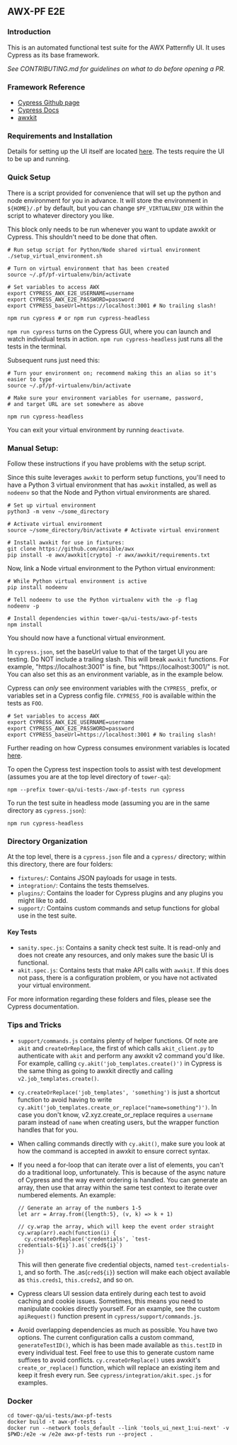 ## AWX-PF E2E
### Introduction
This is an automated functional test suite for the AWX Patternfly UI. It uses Cypress as its base framework.

*See CONTRIBUTING.md for guidelines on what to do before opening a PR.*

### Framework Reference 
- [Cypress Github page](https://github.com/cypress-io/cypress)
- [Cypress Docs](https://docs.cypress.io)
- [awxkit](https://github.com/ansible/awx/tree/devel/awxkit)

### Requirements and Installation

Details for setting up the UI itself are located [here](https://github.com/ansible/awx/tree/devel/awx/ui_next). The tests require the UI to be up and running.

### Quick Setup
There is a script provided for convenience that will set up the python and node environment for you in advance. It will store the environment in `${HOME}/.pf` by default, but you can change `$PF_VIRTUALENV_DIR` within the script to whatever directory you like.

This block only needs to be run whenever you want to update awxkit or Cypress. This shouldn't need to be done that often.
```
# Run setup script for Python/Node shared virtual environment
./setup_virtual_environment.sh

# Turn on virtual environment that has been created
source ~/.pf/pf-virtualenv/bin/activate

# Set variables to access AWX
export CYPRESS_AWX_E2E_USERNAME=username
export CYPRESS_AWX_E2E_PASSWORD=password
export CYPRESS_baseUrl=https://localhost:3001 # No trailing slash!

npm run cypress # or npm run cypress-headless

```

`npm run cypress` turns on the Cypress GUI, where you can launch and watch individual tests in action. `npm run cypress-headless` just runs all the tests in the terminal. 

Subsequent runs just need this:
```
# Turn your environment on; recommend making this an alias so it's easier to type
source ~/.pf/pf-virtualenv/bin/activate

# Make sure your environment variables for username, password,
# and target URL are set somewhere as above

npm run cypress-headless
```

You can exit your virtual environment by running `deactivate`.

### Manual Setup:
Follow these instructions if you have problems with the setup script.

Since this suite leverages `awxkit` to perform setup functions, you'll need to have a Python 3 virtual environment that has `awxkit` installed, as well as `nodeenv` so that the Node and Python virtual environments are shared.
```
# Set up virtual environment
python3 -m venv ~/some_directory

# Activate virtual environment
source ~/some_directory/bin/activate # Activate virtual environment

# Install awxkit for use in fixtures:
git clone https://github.com/ansible/awx
pip install -e awx/awxkit[crypto] -r awx/awxkit/requirements.txt

```

Now, link a Node virtual environment to the Python virtual environment:
```
# While Python virtual environment is active
pip install nodeenv

# Tell nodeenv to use the Python virtualenv with the -p flag
nodeenv -p

# Install dependencies within tower-qa/ui-tests/awx-pf-tests
npm install
```

You should now have a functional virtual environment. 

In `cypress.json`, set the baseUrl value to that of the target UI you are testing. Do NOT include a trailing slash. This will break `awxkit` functions. For example, "https://localhost:3001" is fine, but "https://localhost:3001/" is not. You can also set this as an environment variable, as in the example below. 

Cypress can _only_ see environment variables with the `CYPRESS_` prefix, or variables set in a Cypress config file. `CYPRESS_FOO` is available within the tests as `FOO`.

```
# Set variables to access AWX
export CYPRESS_AWX_E2E_USERNAME=username
export CYPRESS_AWX_E2E_PASSWORD=password
export CYPRESS_baseUrl=https://localhost:3001 # No trailing slash!

```

Further reading on how Cypress consumes environment variables is located [here](https://docs.cypress.io/guides/guides/environment-variables.html#Setting). 


To open the Cypress test inspection tools to assist with test development (assumes you are at the top level directory of `tower-qa`):
```
npm --prefix tower-qa/ui-tests-/awx-pf-tests run cypress
```

To run the test suite in headless mode (assuming you are in the same directory as `cypress.json`):
```
npm run cypress-headless
```

### Directory Organization
At the top level, there is a `cypress.json` file and a `cypress/` directory; within this directory, there are four folders:
- `fixtures/`: Contains JSON payloads for usage in tests.
- `integration/`: Contains the tests themselves.
- `plugins/`: Contains the loader for Cypress plugins and any plugins you might like to add.
- `support/`: Contains custom commands and setup functions for global use in the test suite.

#### Key Tests
- `sanity.spec.js`: Contains a sanity check test suite. It is read-only and does not create any resources, and only makes sure the basic UI is functional.
- `akit.spec.js`: Contains tests that make API calls with `awxkit`. If this does not pass, there is a configuration problem, or you have not activated your virtual environment.

For more information regarding these folders and files, please see the Cypress documentation.

### Tips and Tricks
- `support/commands.js` contains plenty of helper functions. Of note are `akit` and `createOrReplace`, the first of which calls `akit_client.py` to authenticate with `akit` and perform any awxkit v2 command you'd like. For example, calling `cy.akit('job_templates.create()')` in Cypress is the same thing as going to awxkit directly and calling `v2.job_templates.create()`. 

- `cy.createOrReplace('job_templates', 'something')` is just a shortcut function to avoid having to write `cy.akit('job_templates.create_or_replace("name=something")')`. In case you don't know, v2.xyz.create_or_replace requires a `username` param instead of `name` when creating users, but the wrapper function handles that for you.
- When calling commands directly with `cy.akit()`, make sure you look at how the command is accepted in awxkit to ensure correct syntax. 
- If you need a for-loop that can iterate over a list of elements, you can't do a traditional loop, unfortunately. This is because of the async nature of Cypress and the way event ordering is handled. You can generate an array, then use that array within the same test context to iterate over numbered elements. An example:
    ```
    // Generate an array of the numbers 1-5
    let arr = Array.from({length:5}, (v, k) => k + 1)

    // cy.wrap the array, which will keep the event order straight 
    cy.wrap(arr).each(function(i) {
      cy.createOrReplace('credentials', `test-credentials-${i}`).as(`cred${i}`)
    })

    ```
  This will then generate five credential objects, named `test-credentials-1`, and so forth. The .as(`cred${i}`) section will make each object available as `this.creds1`, `this.creds2`, and so on.

- Cypress clears UI session data entirely during each test to avoid caching and cookie issues. Sometimes, this means you need to manipulate cookies directly yourself. For an example, see the custom `apiRequest()` function present in `cypress/support/commands.js`.

- Avoid overlapping dependencies as much as possible. You have two options. The current configuration calls a custom command, `generateTestID()`, which is has been made available as `this.testID` in every individual test. Feel free to use this to generate custom name suffixes to avoid conflicts. `cy.createOrReplace()` uses awxkit's `create_or_replace()` function, which will replace an existing item and keep it fresh every run. See `cypress/integration/akit.spec.js` for examples.


### Docker
```
cd tower-qa/ui-tests/awx-pf-tests
docker build -t awx-pf-tests .
docker run --network tools_default --link 'tools_ui_next_1:ui-next' -v $PWD:/e2e -w /e2e awx-pf-tests run --project .
```
